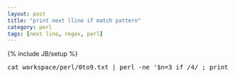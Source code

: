 ```yaml
---
layout: post
title: "print next lline if match pattern"
category: perl
tags: [next line, regex, perl]
---
```

{% include JB/setup %}

<pre lang="bash">
cat workspace/perl/0to9.txt | perl -ne '$n=3 if /4/ ; print if $n-- > 0'
</pre>


